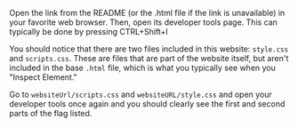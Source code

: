 Open the link from the README (or the .html file if the link is unavailable) in your favorite web browser.  Then, open its developer tools page. This can typically be done by pressing CTRL+Shift+I



You should notice that there are two files included in this website: `style.css` and `scripts.css`. These are files that are part of the website itself, but aren't included in the base `.html` file, which is what you typically see when you "Inspect Element."



Go to `websiteUrl/scripts.css` and `websiteURL/style.css` and open your developer tools once again and you should clearly see the first and second parts of the flag listed.
